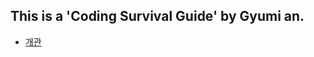 <h2>This is a 'Coding Survival Guide' by Gyumi an. </h2>
<ul>
<li><a href = "./script/intro.md">개관</a></li>
</ul>

